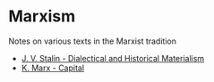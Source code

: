 # Marxism

Notes on various texts in the Marxist tradition

- [J. V. Stalin - Dialectical and Historical Materialism](stalin-materialism)
- [K. Marx - Capital](capital)